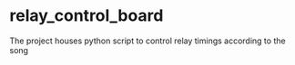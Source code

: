 # relay_control_board
The project houses python script to control relay timings according to the song
